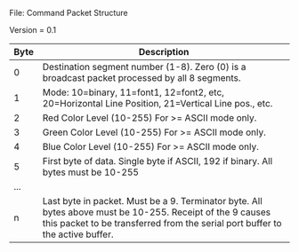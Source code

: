 File: Command Packet Structure

Version = 0.1 

Byte   | Description
------ | ---------------
0      | Destination segment number (1-8).  Zero (0) is a broadcast packet processed by all 8 segments.
1      | Mode: 10=binary, 11=font1, 12=font2, etc, 20=Horizontal Line Position, 21=Vertical Line pos., etc. 
2      | Red Color Level  (10-255) For >= ASCII mode only.
3      | Green Color Level  (10-255) For >= ASCII mode only.
4      | Blue Color Level  (10-255) For >= ASCII mode only.
5      | First byte of data. Single byte if ASCII, 192 if binary. All bytes must be 10-255
...    |
n      | Last byte in packet.  Must be a 9.  Terminator byte.   All bytes above must be 10-255.  Receipt of the 9 causes this packet to be transferred from the serial port buffer to the active buffer.
